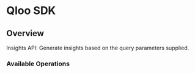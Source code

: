 # Qloo SDK

## Overview

Insights API: Generate insights based on the query parameters supplied.

### Available Operations
